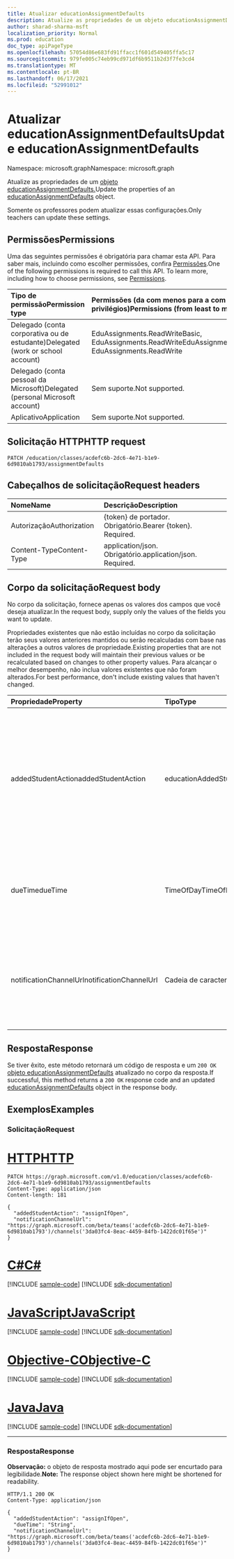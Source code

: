 ```yaml
---
title: Atualizar educationAssignmentDefaults
description: Atualize as propriedades de um objeto educationAssignmentDefaults.
author: sharad-sharma-msft
localization_priority: Normal
ms.prod: education
doc_type: apiPageType
ms.openlocfilehash: 57054d86e683fd91ffacc1f601d549405ffa5c17
ms.sourcegitcommit: 979fe005c74eb99cd971df6b9511b2d3f7fe3cd4
ms.translationtype: MT
ms.contentlocale: pt-BR
ms.lasthandoff: 06/17/2021
ms.locfileid: "52991012"
---
```

# <a name="update-educationassignmentdefaults"></a><span data-ttu-id="f8a7b-103">Atualizar educationAssignmentDefaults</span><span class="sxs-lookup"><span data-stu-id="f8a7b-103">Update educationAssignmentDefaults</span></span>
<span data-ttu-id="f8a7b-104">Namespace: microsoft.graph</span><span class="sxs-lookup"><span data-stu-id="f8a7b-104">Namespace: microsoft.graph</span></span>

<span data-ttu-id="f8a7b-105">Atualize as propriedades de um [objeto educationAssignmentDefaults.](../resources/educationassignmentdefaults.md)</span><span class="sxs-lookup"><span data-stu-id="f8a7b-105">Update the properties of an [educationAssignmentDefaults](../resources/educationassignmentdefaults.md) object.</span></span>

<span data-ttu-id="f8a7b-106">Somente os professores podem atualizar essas configurações.</span><span class="sxs-lookup"><span data-stu-id="f8a7b-106">Only teachers can update these settings.</span></span>

## <a name="permissions"></a><span data-ttu-id="f8a7b-107">Permissões</span><span class="sxs-lookup"><span data-stu-id="f8a7b-107">Permissions</span></span>
<span data-ttu-id="f8a7b-p101">Uma das seguintes permissões é obrigatória para chamar esta API. Para saber mais, incluindo como escolher permissões, confira [Permissões](/graph/permissions-reference).</span><span class="sxs-lookup"><span data-stu-id="f8a7b-p101">One of the following permissions is required to call this API. To learn more, including how to choose permissions, see [Permissions](/graph/permissions-reference).</span></span>

|<span data-ttu-id="f8a7b-110">Tipo de permissão</span><span class="sxs-lookup"><span data-stu-id="f8a7b-110">Permission type</span></span>|<span data-ttu-id="f8a7b-111">Permissões (da com menos para a com mais privilégios)</span><span class="sxs-lookup"><span data-stu-id="f8a7b-111">Permissions (from least to most privileged)</span></span>|
|:---|:---|
|<span data-ttu-id="f8a7b-112">Delegado (conta corporativa ou de estudante)</span><span class="sxs-lookup"><span data-stu-id="f8a7b-112">Delegated (work or school account)</span></span> |  <span data-ttu-id="f8a7b-113">EduAssignments.ReadWriteBasic, EduAssignments.ReadWrite</span><span class="sxs-lookup"><span data-stu-id="f8a7b-113">EduAssignments.ReadWriteBasic, EduAssignments.ReadWrite</span></span>  |
|<span data-ttu-id="f8a7b-114">Delegado (conta pessoal da Microsoft)</span><span class="sxs-lookup"><span data-stu-id="f8a7b-114">Delegated (personal Microsoft account)</span></span> |  <span data-ttu-id="f8a7b-115">Sem suporte.</span><span class="sxs-lookup"><span data-stu-id="f8a7b-115">Not supported.</span></span>  |
|<span data-ttu-id="f8a7b-116">Aplicativo</span><span class="sxs-lookup"><span data-stu-id="f8a7b-116">Application</span></span> | <span data-ttu-id="f8a7b-117">Sem suporte.</span><span class="sxs-lookup"><span data-stu-id="f8a7b-117">Not supported.</span></span> |

## <a name="http-request"></a><span data-ttu-id="f8a7b-118">Solicitação HTTP</span><span class="sxs-lookup"><span data-stu-id="f8a7b-118">HTTP request</span></span>

<!-- {
  "blockType": "ignored"
}
-->
``` http
PATCH /education/classes/acdefc6b-2dc6-4e71-b1e9-6d9810ab1793/assignmentDefaults
```

## <a name="request-headers"></a><span data-ttu-id="f8a7b-119">Cabeçalhos de solicitação</span><span class="sxs-lookup"><span data-stu-id="f8a7b-119">Request headers</span></span>
|<span data-ttu-id="f8a7b-120">Nome</span><span class="sxs-lookup"><span data-stu-id="f8a7b-120">Name</span></span>|<span data-ttu-id="f8a7b-121">Descrição</span><span class="sxs-lookup"><span data-stu-id="f8a7b-121">Description</span></span>|
|:---|:---|
|<span data-ttu-id="f8a7b-122">Autorização</span><span class="sxs-lookup"><span data-stu-id="f8a7b-122">Authorization</span></span>|<span data-ttu-id="f8a7b-p102">{token} de portador. Obrigatório.</span><span class="sxs-lookup"><span data-stu-id="f8a7b-p102">Bearer {token}. Required.</span></span>|
|<span data-ttu-id="f8a7b-125">Content-Type</span><span class="sxs-lookup"><span data-stu-id="f8a7b-125">Content-Type</span></span>|<span data-ttu-id="f8a7b-p103">application/json. Obrigatório.</span><span class="sxs-lookup"><span data-stu-id="f8a7b-p103">application/json. Required.</span></span>|

## <a name="request-body"></a><span data-ttu-id="f8a7b-128">Corpo da solicitação</span><span class="sxs-lookup"><span data-stu-id="f8a7b-128">Request body</span></span>
<span data-ttu-id="f8a7b-129">No corpo da solicitação, fornece apenas os valores dos campos que você deseja atualizar.</span><span class="sxs-lookup"><span data-stu-id="f8a7b-129">In the request body, supply only the values of the fields you want to update.</span></span>

<span data-ttu-id="f8a7b-130">Propriedades existentes que não estão incluídas no corpo da solicitação terão seus valores anteriores mantidos ou serão recalculadas com base nas alterações a outros valores de propriedade.</span><span class="sxs-lookup"><span data-stu-id="f8a7b-130">Existing properties that are not included in the request body will maintain their previous values or be recalculated based on changes to other property values.</span></span> <span data-ttu-id="f8a7b-131">Para alcançar o melhor desempenho, não inclua valores existentes que não foram alterados.</span><span class="sxs-lookup"><span data-stu-id="f8a7b-131">For best performance, don't include existing values that haven't changed.</span></span>

|<span data-ttu-id="f8a7b-132">Propriedade</span><span class="sxs-lookup"><span data-stu-id="f8a7b-132">Property</span></span>|<span data-ttu-id="f8a7b-133">Tipo</span><span class="sxs-lookup"><span data-stu-id="f8a7b-133">Type</span></span>|<span data-ttu-id="f8a7b-134">Descrição</span><span class="sxs-lookup"><span data-stu-id="f8a7b-134">Description</span></span>|
|:---|:---|:---|
|<span data-ttu-id="f8a7b-135">addedStudentAction</span><span class="sxs-lookup"><span data-stu-id="f8a7b-135">addedStudentAction</span></span>|<span data-ttu-id="f8a7b-136">educationAddedStudentAction</span><span class="sxs-lookup"><span data-stu-id="f8a7b-136">educationAddedStudentAction</span></span>| <span data-ttu-id="f8a7b-137">Ações padrão de nível de classe para alunos adicionados após a data de publicação da atribuição.</span><span class="sxs-lookup"><span data-stu-id="f8a7b-137">Class-level default actions for students added after the assignment publication date.</span></span> <span data-ttu-id="f8a7b-138">Os valores possíveis são: `none` e `assignIfOpen`.</span><span class="sxs-lookup"><span data-stu-id="f8a7b-138">Possible values are: `none`, `assignIfOpen`.</span></span> <span data-ttu-id="f8a7b-139">O valor padrão é `none`.</span><span class="sxs-lookup"><span data-stu-id="f8a7b-139">The default value is `none`.</span></span>|
|<span data-ttu-id="f8a7b-140">dueTime</span><span class="sxs-lookup"><span data-stu-id="f8a7b-140">dueTime</span></span>|<span data-ttu-id="f8a7b-141">TimeOfDay</span><span class="sxs-lookup"><span data-stu-id="f8a7b-141">TimeOfDay</span></span>| <span data-ttu-id="f8a7b-142">Valor padrão de nível de classe para o campo de tempo de vencimento.</span><span class="sxs-lookup"><span data-stu-id="f8a7b-142">Class-level default value for due time field.</span></span> <span data-ttu-id="f8a7b-143">O valor padrão é `23:59:00`</span><span class="sxs-lookup"><span data-stu-id="f8a7b-143">Default value is `23:59:00`</span></span>|
|<span data-ttu-id="f8a7b-144">notificationChannelUrl</span><span class="sxs-lookup"><span data-stu-id="f8a7b-144">notificationChannelUrl</span></span>|<span data-ttu-id="f8a7b-145">Cadeia de caracteres</span><span class="sxs-lookup"><span data-stu-id="f8a7b-145">String</span></span>| <span data-ttu-id="f8a7b-146">Canal Teams padrão para enviar notificações relacionadas à atribuição.</span><span class="sxs-lookup"><span data-stu-id="f8a7b-146">Default Teams channel to send notifications related to the assignment.</span></span> <span data-ttu-id="f8a7b-147">O valor padrão é `null`.</span><span class="sxs-lookup"><span data-stu-id="f8a7b-147">Default value is `null`.</span></span>|



## <a name="response"></a><span data-ttu-id="f8a7b-148">Resposta</span><span class="sxs-lookup"><span data-stu-id="f8a7b-148">Response</span></span>

<span data-ttu-id="f8a7b-149">Se tiver êxito, este método retornará um código de resposta e um `200 OK` [objeto educationAssignmentDefaults](../resources/educationassignmentdefaults.md) atualizado no corpo da resposta.</span><span class="sxs-lookup"><span data-stu-id="f8a7b-149">If successful, this method returns a `200 OK` response code and an updated [educationAssignmentDefaults](../resources/educationassignmentdefaults.md) object in the response body.</span></span>

## <a name="examples"></a><span data-ttu-id="f8a7b-150">Exemplos</span><span class="sxs-lookup"><span data-stu-id="f8a7b-150">Examples</span></span>

### <a name="request"></a><span data-ttu-id="f8a7b-151">Solicitação</span><span class="sxs-lookup"><span data-stu-id="f8a7b-151">Request</span></span>


# <a name="http"></a>[<span data-ttu-id="f8a7b-152">HTTP</span><span class="sxs-lookup"><span data-stu-id="f8a7b-152">HTTP</span></span>](#tab/http)
<!-- {
  "blockType": "request",
  "name": "update_educationassignmentdefaults"
}
-->
``` http
PATCH https://graph.microsoft.com/v1.0/education/classes/acdefc6b-2dc6-4e71-b1e9-6d9810ab1793/assignmentDefaults
Content-Type: application/json
Content-length: 181

{
  "addedStudentAction": "assignIfOpen",
  "notificationChannelUrl": "https://graph.microsoft.com/beta/teams('acdefc6b-2dc6-4e71-b1e9-6d9810ab1793')/channels('3da03fc4-8eac-4459-84fb-1422dc01f65e')"
}
```
# <a name="c"></a>[<span data-ttu-id="f8a7b-153">C#</span><span class="sxs-lookup"><span data-stu-id="f8a7b-153">C#</span></span>](#tab/csharp)
[!INCLUDE [sample-code](../includes/snippets/csharp/update-educationassignmentdefaults-csharp-snippets.md)]
[!INCLUDE [sdk-documentation](../includes/snippets/snippets-sdk-documentation-link.md)]

# <a name="javascript"></a>[<span data-ttu-id="f8a7b-154">JavaScript</span><span class="sxs-lookup"><span data-stu-id="f8a7b-154">JavaScript</span></span>](#tab/javascript)
[!INCLUDE [sample-code](../includes/snippets/javascript/update-educationassignmentdefaults-javascript-snippets.md)]
[!INCLUDE [sdk-documentation](../includes/snippets/snippets-sdk-documentation-link.md)]

# <a name="objective-c"></a>[<span data-ttu-id="f8a7b-155">Objective-C</span><span class="sxs-lookup"><span data-stu-id="f8a7b-155">Objective-C</span></span>](#tab/objc)
[!INCLUDE [sample-code](../includes/snippets/objc/update-educationassignmentdefaults-objc-snippets.md)]
[!INCLUDE [sdk-documentation](../includes/snippets/snippets-sdk-documentation-link.md)]

# <a name="java"></a>[<span data-ttu-id="f8a7b-156">Java</span><span class="sxs-lookup"><span data-stu-id="f8a7b-156">Java</span></span>](#tab/java)
[!INCLUDE [sample-code](../includes/snippets/java/update-educationassignmentdefaults-java-snippets.md)]
[!INCLUDE [sdk-documentation](../includes/snippets/snippets-sdk-documentation-link.md)]

---


### <a name="response"></a><span data-ttu-id="f8a7b-157">Resposta</span><span class="sxs-lookup"><span data-stu-id="f8a7b-157">Response</span></span>
<span data-ttu-id="f8a7b-158">**Observação:** o objeto de resposta mostrado aqui pode ser encurtado para legibilidade.</span><span class="sxs-lookup"><span data-stu-id="f8a7b-158">**Note:** The response object shown here might be shortened for readability.</span></span>
<!-- {
  "blockType": "response",
  "truncated": true,
  "@odata.type": "microsoft.graph.educationAssignmentDefaults"
}
-->
``` http
HTTP/1.1 200 OK
Content-Type: application/json

{
  "addedStudentAction": "assignIfOpen",
  "dueTime": "String",
  "notificationChannelUrl": "https://graph.microsoft.com/beta/teams('acdefc6b-2dc6-4e71-b1e9-6d9810ab1793')/channels('3da03fc4-8eac-4459-84fb-1422dc01f65e')"
}
```

